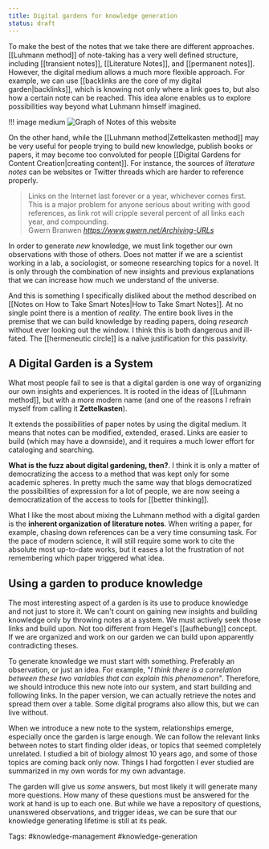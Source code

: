 ```yaml
---
title: Digital gardens for knowledge generation
status: draft
---
```

To make the best of the notes that we take there are different approaches. [[Luhmann method]] of note-taking has a very well defined structure, including [[transient notes]], [[Literature Notes]], and [[permanent notes]]. However, the digital medium allows a much more flexible approach. For example, we can use [[backlinks are the core of my digital garden|backlinks]], which is knowing not only where a link goes to, but also how a certain note can be reached. This idea alone enables us to explore possibilities way beyond what Luhmann himself imagined. 

!!! image medium
	![Graph of Notes of this website](/graph_of_my_notes.png)

On the other hand, while the [[Luhmann method|Zettelkasten method]] may be very useful for people trying to build new knowledge, publish books or papers, it may become too convoluted for people [[Digital Gardens for Content Creation|creating content]]. For instance, the sources of *literature notes* can be websites or Twitter threads which are harder to reference properly. 

<blockquote class="quoteback" darkmode="" data-title="Archiving%20URLs" data-author="Gwern Branwen" cite="https://www.gwern.net/Archiving-URLs">
Links on the Internet last forever or a year, whichever comes first. This is a major problem for anyone serious about writing with good references, as link rot will cripple several percent of all links each year, and compounding.
<footer>Gwern Branwen <cite><a href="https://www.gwern.net/Archiving-URLs">https://www.gwern.net/Archiving-URLs</a></cite></footer>
</blockquote>
<script note="" src="https://cdn.jsdelivr.net/gh/Blogger-Peer-Review/quotebacks@1/quoteback.js"></script>

In order to generate *new* knowledge, we must link together our own observations with those of others. Does not matter if we are a scientist working in a lab, a sociologist, or someone researching topics for a novel. It is only through the combination of new insights and previous explanations that we can increase how much we understand of the universe. 

And this is something I specifically disliked about the method described on [[Notes on How to Take Smart Notes|How to Take Smart Notes]]. At no single point there is a mention of *reality*. The entire book lives in the premise that we can build knowledge by reading papers, doing *research* without ever looking out the window. I think this is both dangerous and ill-fated. The [[hermeneutic circle]] is a naïve justification for this passivity. 

## A Digital Garden is a System
What most people fail to see is that a digital garden is one way of organizing our own insights and experiences. It is rooted in the ideas of [[Luhmann method]], but with a more modern name (and one of the reasons I refrain myself from calling it **Zettelkasten**). 

It extends the possibilities of paper notes by using the digital medium. It means that notes can be modified, extended, erased. Links are easier to build (which may have a downside), and it requires a much lower effort for cataloging and searching. 

**What is the fuzz about digital gardening, then?**. I think it is only a matter of democratizing the access to a method that was kept only for some academic spheres. In pretty much the same way that blogs democratized the possibilities of expression for a lot of people, we are now seeing a democratization of the access to tools for [[better thinking]]. 

What I like the most about mixing the Luhmann method with a digital garden is the **inherent organization of literature notes**. When writing a paper, for example, chasing down references can be a very time consuming task. For the pace of modern science, it will still require some work to cite the absolute most up-to-date works, but it eases a lot the frustration of not remembering which paper triggered what idea. 

## Using a garden to produce knowledge
The most interesting aspect of a garden is its use to produce knowledge and not just to store it. We can't count on gaining new insights and building knowledge only by throwing notes at a system. We must actively seek those links and build upon. Not too different from Hegel's [[aufhebung]] concept. If we are organized and work on our garden we can build upon apparently contradicting theses. 

To generate knowledge we must start with something. Preferably an observation, or just an idea. For example, "*I think there is a correlation between these two variables that can explain this phenomenon*". Therefore, we should introduce this new note into our system, and start building and following links. In the paper version, we can actually retrieve the notes and spread them over a table. Some digital programs also allow this, but we can live without. 

When we introduce a new note to the system, relationships emerge, especially once the garden is large enough. We can follow the relevant links between notes to start finding older ideas, or topics that seemed completely unrelated. I studied a bit of biology almost 10 years ago, and some of those topics are coming back only now. Things I had forgotten I ever studied are summarized in my own words for my own advantage. 

The garden will give us *some* answers, but most likely it will generate many more questions. How many of these questions must be answered for the work at hand is up to each one. But while we have a repository of questions, unanswered observations, and trigger ideas, we can be sure that our knowledge generating lifetime is still at its peak. 

Tags: #knowledge-management #knowledge-generation 